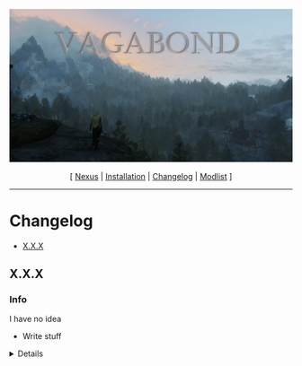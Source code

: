 ![](https://raw.githubusercontent.com/Oghma-Infinium/Vagabond/main/images/Banner.png)

<p align="center">
  [ <a href="https://www.nexusmods.com/skyrimspecialedition/mods/95364">Nexus</a> |
  <a href="https://github.com/Oghma-Infinium/Vagabond/blob/main/README.md">Installation</a> |
  <a href="https://github.com/Oghma-Infinium/Vagabond/blob/main/CHANGELOG.md">Changelog</a> |
  <a href="https://loadorderlibrary.com/lists/vagabond">Modlist</a> ]
</p>

---

# Changelog
- [X.X.X](#XXX)

## X.X.X

### Info

I have no idea

 - Write stuff

<Details>

### Updated

 - Mod

### Added

 - Mod 

### Removed
 
 - Mod

</Details>